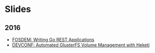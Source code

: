 # Slides

## 2016

* [FOSDEM: Writing Go REST Applications](http://talks.godoc.org/github.com/lpabon/go-slides/2016/fosdem-writing-go-rest.slide)
* [DEVCONF: Automated GlusterFS Volume Management with Heketi](http://talks.godoc.org/github.com/lpabon/go-slides/2016/devconf-gluster-heketi.slide)

